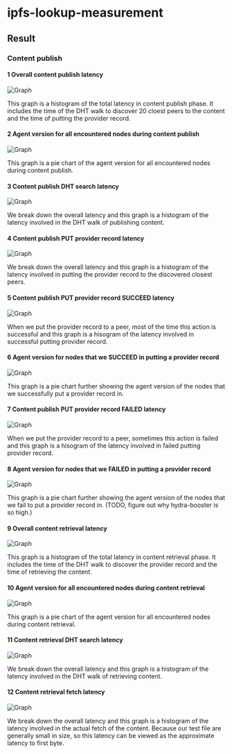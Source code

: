 # ipfs-lookup-measurement

## Result

### Content publish

#### 1 Overall content publish latency

![Graph](./figs/pvd_latency.png)

This graph is a histogram of the total latency in content publish phase. It includes the time of the DHT walk to discover 20 cloest peers to the content and the time of putting the provider record.

#### 2 Agent version for all encountered nodes during content publish

![Graph](./figs/pvd_all_agents.png)

This graph is a pie chart of the agent version for all encountered nodes during content publish.

#### 3 Content publish DHT search latency

![Graph](./figs/pvd_search_latency.png)

We break down the overall latency and this graph is a histogram of the latency involved in the DHT walk of publishing content.

#### 4 Content publish PUT provider record latency

![Graph](./figs/pvd_put_latency.png)

We break down the overall latency and this graph is a histogram of the latency involved in putting the provider record to the discovered closest peers. 

#### 5 Content publish PUT provider record SUCCEED latency

![Graph](./figs/pvd_put_latency_succeed.png)

When we put the provider record to a peer, most of the time this action is successful and this graph is a hisogram of the latency involved in successful putting provider record.

#### 6 Agent version for nodes that we SUCCEED in putting a provider record

![Graph](./figs/pvd_succeed_agents.png)

This graph is a pie chart further showing the agent version of the nodes that we successfully put a provider record in.

#### 7 Content publish PUT provider record FAILED latency

![Graph](./figs/pvd_put_latency_succeed.png)

When we put the provider record to a peer, sometimes this action is failed and this graph is a hisogram of the latency involved in failed putting provider record.

#### 8 Agent version for nodes that we FAILED in putting a provider record

![Graph](./figs/pvd_failed_agents.png)

This graph is a pie chart further showing the agent version of the nodes that we fail to put a provider record in. (TODO, figure out why hydra-booster is so high.)

#### 9 Overall content retrieval latency

![Graph](./figs/ret_latency.png)

This graph is a histogram of the total latency in content retrieval phase. It includes the time of the DHT walk to discover the provider record and the time of retrieving the content.

#### 10 Agent version for all encountered nodes during content retrieval

![Graph](./figs/ret_all_agents.png)

This graph is a pie chart of the agent version for all encountered nodes during content retrieval.

#### 11 Content retrieval DHT search latency

![Graph](./figs/ret_search_latency.png)

We break down the overall latency and this graph is a histogram of the latency involved in the DHT walk of retrieving content.

#### 12 Content retrieval fetch latency

![Graph](./figs/ret_get_latency.png)

We break down the overall latency and this graph is a histogram of the latency involved in the actual fetch of the content. Because our test file are generally small in size, so this latency can be viewed as the approximate latency to first byte.
